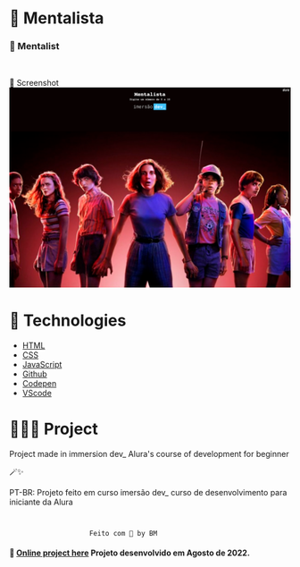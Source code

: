 # 🔮 Mentalista
### 🧠 Mentalist
<br>

📸 Screenshot
![](../images/tela1.png)


#  🚀 Technologies

- [HTML](##HTML)
- [CSS](##CSS)
- [JavaScript](##JavaScript)
- [Github](##github)
- [Codepen](##codepen)
- [VScode](##vscode)

# 👩🏻‍💻 Project
Project made in immersion dev_ Alura's course of development for beginner

🪄✨

PT-BR: Projeto feito em curso imersão dev_ curso de desenvolvimento para iniciante da Alura


 #
 
                        Feito com 🤍 by BM


 #### 🔎 **[Online project here](https://codepen.io/biancamos/full/jOyrQpa)** Projeto desenvolvido em Agosto de 2022. 